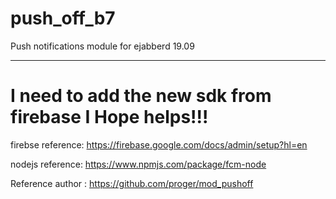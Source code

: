 # push_off_b7
Push notifications module for ejabberd 19.09


-------------------------------------------------------


# I need to add the new sdk from firebase I Hope helps!!! 

firebse reference: https://firebase.google.com/docs/admin/setup?hl=en

nodejs reference: https://www.npmjs.com/package/fcm-node

Reference author : https://github.com/proger/mod_pushoff
